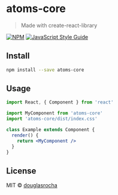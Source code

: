 # atoms-core

> Made with create-react-library

[![NPM](https://img.shields.io/npm/v/atoms-core.svg)](https://www.npmjs.com/package/atoms-core) [![JavaScript Style Guide](https://img.shields.io/badge/code_style-standard-brightgreen.svg)](https://standardjs.com)

## Install

```bash
npm install --save atoms-core
```

## Usage

```jsx
import React, { Component } from 'react'

import MyComponent from 'atoms-core'
import 'atoms-core/dist/index.css'

class Example extends Component {
  render() {
    return <MyComponent />
  }
}
```

## License

MIT © [douglasrocha](https://github.com/douglasrocha)
